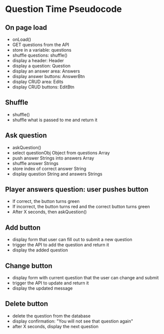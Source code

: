 # Question Time Pseudocode

## On page load

- onLoad()
- GET questions from the API
- store in a variable: questions
- shuffle questions: shuffle()
- display a header: Header
- display a question: Question
- display an answer area: Answers
- display answer buttons: AnswerBtn
- display CRUD area: Edits
- display CRUD buttons: EditBtn

## Shuffle

- shuffle()
- shuffle what is passed to me and return it

## Ask question

- askQuestion()
- select questionObj Object from questions Array
- push answer Strings into answers Array
- shuffle answer Strings
- store index of correct answer String
- display question String and answers Strings

## Player answers question: user pushes button

- If correct, the button turns green
- If incorrect, the button turns red and the correct button turns green
- After X seconds, then askQuestion()

## Add button

- display form that user can fill out to submit a new question
- trigger the API to add the question and return it
- display the added question

## Change button

- display form with current question that the user can change and submit
- trigger the API to update and return it
- display the updated message

## Delete button

- delete the question from the database
- display confirmation: "You will not see that question again"
- after X seconds, display the next question

<!-- ## Create db directory data files

- create ./db/get-data.js, ./db/historyData.json, and ./db/mythologyData.json
- ./db/get-data.js

- require node fs module

- require above files and assign to variables

- function: fetch/axios from urls

- 50 results each for History and Mythology categories

- History url: https://opentdb.com/api.php?amount=50&category=23

- Mythology url: https://opentdb.com/api.php?amount=50&category=20

- then: write the data to json files

- fs.writeFile(file, data[, options], callback)

## Retrieve data from an API and save to .json files

- Run node db/get-data.js in the terminal

- returns two arrays with 50 questions each:

```json
[
	{
		"category": "History",
		"type": "multiple",
		"difficulty": "medium",
		"question": "In what year did Neil Armstrong and Buzz Aldrin land on the moon?",
		"correct_answer": "1969",
		"incorrect_answers": ["1965", "1966", "1973"]
	},
	{
		// 50 History question objects
	}
]
```

-- use fs.writefile to write data to ./db/historyData.json and ./db/mythologyData.json

## Define connection

- db/connection.js

- run mongod in the terminal to connect to MongoDB

- require mongoose

- connect mongoose to local host which creates the database categorys (which I could change to categories)

- exports mongoose

## Define Mongoose Schema

- models/Category.js

- require db/connection.js and assign to mongoose constant

- assign mongoose.Schema to a constant Schema

- initialize schema with a configuration object

- categorySchema will have 5 properties

1. category String
2. difficulty String
3. question String
4. answer String
5. incorrect Array of three Strings

## Define Mongoose Model

- models/Category.js

- assign a mongoose model to Category constant using the categorySchema

- exports the Category model

## Seed a database

- db/seed.js

- require and assign Category model to a constant

- require and assign ./db/historyData.json and ./db/mythologyData.json to constants

- delete data from the categorys/categories database via the Catagory model

- create data via the Category model passing the jsonHistory and jsonMythology constants

- then print to the console and exit the process

- run db/seeds.js in terminal to seed categories/catagorys

## Set Up Express

- index.js

- require and assign express to an app constant

- invoke app

- app listens on port 4000 and prints affirmative message in the console

- run nodemon index.js in the terminal to check code

## Create routes

### root route

- create a GET root route passing "/" and request/response objects

- root route responds with a message to display ("Welcome to the Pub Quiz")

### history route

- GET history route passing "/history" and req/resp objects

- find the history questions in the database

- route responds with history questions

### history create route

- require and use body-parser

- POST history route passing "/history" and req/resp objects

- create a new history question object passing request body

- then print the new question object

### history update route

- PUT history route passing "/history/:id" and req/resp objects

- find one question by id and update the difficulty property

- then print the updated object {new: true}

### history delete route

- DEL history route passing "/history/:id" and req/resp objects

- find one question by id and remove it

- then print the deleted object

### mythology route (Silver)

### history/difficulty route (Gold) -->
